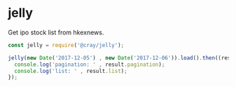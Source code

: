 # jelly
Get ipo stock list from hkexnews.

```js
const jelly = require('@cray/jelly');

jelly(new Date('2017-12-05') , new Date('2017-12-06')).load().then((result)=>{
  console.log('pagination: ' , result.pagination);
  console.log('list: ' , result.list);
});
```